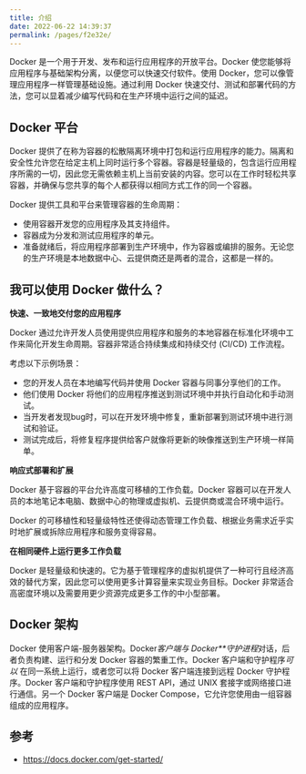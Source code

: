 ```yaml
---
title: 介绍
date: 2022-06-22 14:39:37
permalink: /pages/f2e32e/
---
```


Docker 是一个用于开发、发布和运行应用程序的开放平台。Docker 使您能够将应用程序与基础架构分离，以便您可以快速交付软件。使用 Docker，您可以像管理应用程序一样管理基础设施。通过利用 Docker 快速交付、测试和部署代码的方法，您可以显着减少编写代码和在生产环境中运行之间的延迟。

## Docker 平台

Docker 提供了在称为容器的松散隔离环境中打包和运行应用程序的能力。隔离和安全性允许您在给定主机上同时运行多个容器。容器是轻量级的，包含运行应用程序所需的一切，因此您无需依赖主机上当前安装的内容。您可以在工作时轻松共享容器，并确保与您共享的每个人都获得以相同方式工作的同一个容器。

Docker 提供工具和平台来管理容器的生命周期：

- 使用容器开发您的应用程序及其支持组件。
- 容器成为分发和测试应用程序的单元。
- 准备就绪后，将应用程序部署到生产环境中，作为容器或编排的服务。无论您的生产环境是本地数据中心、云提供商还是两者的混合，这都是一样的。

## 我可以使用 Docker 做什么？

**快速、一致地交付您的应用程序**

Docker 通过允许开发人员使用提供应用程序和服务的本地容器在标准化环境中工作来简化开发生命周期。容器非常适合持续集成和持续交付 (CI/CD) 工作流程。

考虑以下示例场景：

- 您的开发人员在本地编写代码并使用 Docker 容器与同事分享他们的工作。
- 他们使用 Docker 将他们的应用程序推送到测试环境中并执行自动化和手动测试。
- 当开发者发现bug时，可以在开发环境中修复，重新部署到测试环境中进行测试和验证。
- 测试完成后，将修复程序提供给客户就像将更新的映像推送到生产环境一样简单。

**响应式部署和扩展**

Docker 基于容器的平台允许高度可移植的工作负载。Docker 容器可以在开发人员的本地笔记本电脑、数据中心的物理或虚拟机、云提供商或混合环境中运行。

Docker 的可移植性和轻量级特性还使得动态管理工作负载、根据业务需求近乎实时地扩展或拆除应用程序和服务变得容易。

**在相同硬件上运行更多工作负载**

Docker 是轻量级和快速的。它为基于管理程序的虚拟机提供了一种可行且经济高效的替代方案，因此您可以使用更多计算容量来实现业务目标。Docker 非常适合高密度环境以及需要用更少资源完成更多工作的中小型部署。

## Docker 架构

Docker 使用客户端-服务器架构。Docker*客户端与 Docker**守护进程*对话，后者负责构建、运行和分发 Docker 容器的繁重工作。Docker 客户端和守护程序*可以* 在同一系统上运行，或者您可以将 Docker 客户端连接到远程 Docker 守护程序。Docker 客户端和守护程序使用 REST API，通过 UNIX 套接字或网络接口进行通信。另一个 Docker 客户端是 Docker Compose，它允许您使用由一组容器组成的应用程序。

## 参考

- https://docs.docker.com/get-started/
